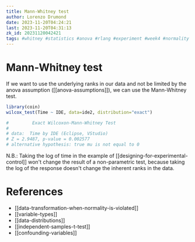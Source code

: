 ```yaml
---
title: Mann-Whitney test
author: Lorenzo Drumond
date: 2023-11-20T04:24:21
last: 2023-11-20T04:31:13
zk_id: 20231120042421
tags: #whitney #statistics #anova #rlang #experiment #week4 #normality #test #theory #design #assumptions #coursera #AB_test #non_parametric #control #designing_running_and_analyzing_experiments
---
```



# Mann-Whitney test
If we want to use the underlying ranks in our data and not be limited by the anova assumption ([[anova-assumptions]]), we can use the Mann-Whitney test.
```R
library(coin)
wilcox_test(Time ~ IDE, data=ide2, distribution="exact")

#         Exact Wilcoxon-Mann-Whitney Test
#
# data:  Time by IDE (Eclipse, VStudio)
# Z = 2.9487, p-value = 0.002577
# alternative hypothesis: true mu is not equal to 0
```

N.B.: Taking the log of time in the example of [[designing-for-experimental-control]] won't change the result of a non-parametric test, because taking the log of the response doesn't change the inherent ranks in the data.

# References
- [[data-transformation-when-normality-is-violated]]
- [[variable-types]]
- [[data-distributions]]
- [[independent-samples-t-test]]
- [[confounding-variables]]
